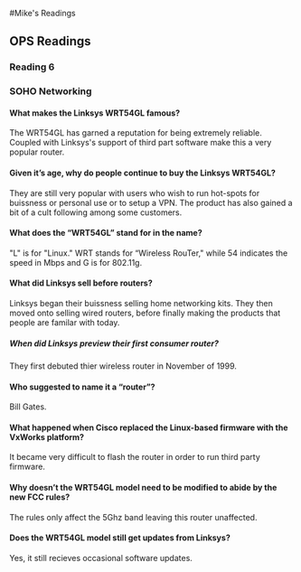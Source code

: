 #Mike's Readings

## OPS Readings

### Reading 6

### SOHO Networking 


#### What makes the Linksys WRT54GL famous?
The WRT54GL has garned a reputation for being extremely reliable. Coupled with Linksys's support of third part software make this a very popular router.


#### Given it’s age, why do people continue to buy the Linksys WRT54GL?
They are still very popular with users who wish to run hot-spots for buissness or personal use or to setup a VPN. 
The product has also gained a bit of a cult following among some customers.


#### What does the “WRT54GL” stand for in the name?
"L" is for "Linux." WRT stands for “Wireless RouTer," while 54 indicates the speed in Mbps and G is for 802.11g.


#### What did Linksys sell before routers?
Linksys began their buissness selling home networking kits. They then moved onto selling wired routers, before finally making the products that people are familar with today.



##### When did Linksys preview their first consumer router?
They first debuted thier wireless router in November of 1999.


#### Who suggested to name it a “router”?
Bill Gates.


#### What happened when Cisco replaced the Linux-based firmware with the VxWorks platform?
It became very difficult to flash the router in order to run third party firmware.


#### Why doesn’t the WRT54GL model need to be modified to abide by the new FCC rules?
The rules only affect the 5Ghz band leaving this router unaffected.


#### Does the WRT54GL model still get updates from Linksys?
Yes, it still recieves occasional software updates.
